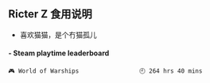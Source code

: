 ## Ricter Z 食用说明
- 喜欢猫猫，是个冇猫孤儿

<!-- steam-box start -->
#### - Steam playtime leaderboard
```text
🎮 World of Warships                 🕘 264 hrs 40 mins
```
<!-- Powered by https://github.com/YouEclipse/steam-box . -->
<!-- steam-box end -->
